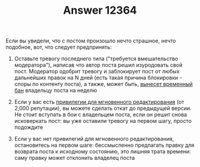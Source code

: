 ﻿---
title: "Answer 12364"
se.owner.user_id: 176056
se.owner.display_name: "Great Tech"
se.owner.link: "https://ru.meta.stackoverflow.com/users/176056/great-tech"
se.answer_id: 12364
se.question_id: 12362
se.post_type: answer
se.is_accepted: False
---
<p>Если вы увидели, что с постом произошло нечто страшное, нечто подобное, вот, что следует предпринять:</p>
<ol>
<li><p>Оставьте тревогу последнего типа (&quot;требуется вмешательство модератора&quot;), написав что автор поста решил изуродовать свой пост. Модератор одобрит тревогу и заблокирует пост от любых дальнейших правок на N дней (есть такая причина блокировки - споры по контенту поста), а также, может быть, <a href="https://ru.meta.stackoverflow.com/questions/6703/%D0%91%D0%BB%D0%BE%D0%BA%D0%B8%D1%80%D0%BE%D0%B2%D0%BA%D0%B0-%D0%B8-%D0%B5%D1%91-%D0%BF%D0%BE%D1%81%D0%BB%D0%B5%D0%B4%D1%81%D1%82%D0%B2%D0%B8%D1%8F">вынесет временный бан</a> владельцу поста на неделю</p>
</li>
<li><p>Если у вас есть <a href="https://ru.stackoverflow.com/help/privileges/edit">привилегии для мгновенного редактирования</a> (от 2,000 репутации), вы можете сделать откат до предыдущей версии. Не стоит вступать в бои с владельцем поста, если он решит снова исковеркать пост: вы уже оставили тревогу на первом шагу, просто подождите</p>
</li>
<li><p>Если у вас нет привилегий для мгновенного редактирования, остановитесь на первом шаге: бессмысленно предлагать правку для возврата поста к исходному состоянию, это лишняя трата времени: саму правку может отклонить владелец поста</p>
</li>
</ol>
